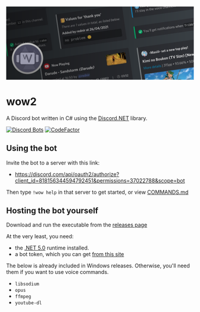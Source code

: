 <p align="center"><img src="res/about/banner.png"></p>

# wow2
A Discord bot written in C# using the [Discord.NET](https://github.com/discord-net/Discord.Net) library.

[![Discord Bots](https://top.gg/api/widget/status/818156344594792451.svg)](https://top.gg/bot/818156344594792451)
[![CodeFactor](https://www.codefactor.io/repository/github/rednir/wow2/badge/master)](https://www.codefactor.io/repository/github/rednir/wow2/overview/master)

## Using the bot
Invite the bot to a server with this link:
 - https://discord.com/api/oauth2/authorize?client_id=818156344594792451&permissions=37022788&scope=bot

Then type `!wow help` in that server to get started, or view [COMMANDS.md](COMMANDS.md)

## Hosting the bot yourself
Download and run the executable from the [releases page](https://github.com/rednir/wow2/releases/)

At the very least, you need:
 - the [.NET 5.0](https://dotnet.microsoft.com/download) runtime installed.
 - a bot token, which you can get [from this site](https://discord.com/developers/applications)

The below is already included in Windows releases. Otherwise, you'll need them if you want to use voice commands.
 - `libsodium`
 - `opus`
 - `ffmpeg`
 - `youtube-dl`
